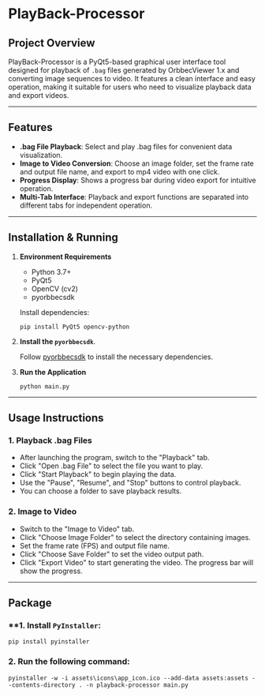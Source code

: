# PlayBack-Processor

## Project Overview

PlayBack-Processor is a PyQt5-based graphical user interface tool designed for playback of `.bag` files generated by OrbbecViewer 1.x and converting image sequences to video. It features a clean interface and easy operation, making it suitable for users who need to visualize playback data and export videos.

---

## Features

- **.bag File Playback**: Select and play .bag files for convenient data visualization.
- **Image to Video Conversion**: Choose an image folder, set the frame rate and output file name, and export to mp4 video with one click.
- **Progress Display**: Shows a progress bar during video export for intuitive operation.
- **Multi-Tab Interface**: Playback and export functions are separated into different tabs for independent operation.

---

## Installation & Running

1. **Environment Requirements**

   - Python 3.7+
   - PyQt5
   - OpenCV (cv2)
   - pyorbbecsdk

   Install dependencies:
   ```
   pip install PyQt5 opencv-python
   ```

2. **Install the `pyorbbecsdk`**.
    
    Follow [pyorbbecsdk](https://github.com/orbbec/pyorbbecsdk) to install the necessary dependencies.

3. **Run the Application**

   ```
   python main.py
   ```

---

## Usage Instructions

### 1. Playback .bag Files

- After launching the program, switch to the "Playback" tab.
- Click "Open .bag File" to select the file you want to play.
- Click "Start Playback" to begin playing the data.
- Use the "Pause", "Resume", and "Stop" buttons to control playback.
- You can choose a folder to save playback results.

### 2. Image to Video

- Switch to the "Image to Video" tab.
- Click "Choose Image Folder" to select the directory containing images.
- Set the frame rate (FPS) and output file name.
- Click "Choose Save Folder" to set the video output path.
- Click "Export Video" to start generating the video. The progress bar will show the progress.

---
## Package

### **1. Install `PyInstaller`:
```
pip install pyinstaller
```

### **2. Run the following command:**
```
pyinstaller -w -i assets\icons\app_icon.ico --add-data assets:assets --contents-directory . -n playback-processor main.py
```